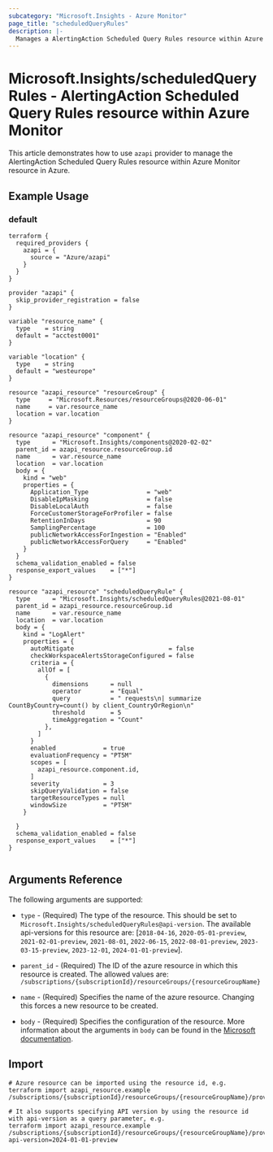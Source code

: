 ```yaml
---
subcategory: "Microsoft.Insights - Azure Monitor"
page_title: "scheduledQueryRules"
description: |-
  Manages a AlertingAction Scheduled Query Rules resource within Azure Monitor.
---
```


# Microsoft.Insights/scheduledQueryRules - AlertingAction Scheduled Query Rules resource within Azure Monitor

This article demonstrates how to use `azapi` provider to manage the AlertingAction Scheduled Query Rules resource within Azure Monitor resource in Azure.

## Example Usage

### default

```hcl
terraform {
  required_providers {
    azapi = {
      source = "Azure/azapi"
    }
  }
}

provider "azapi" {
  skip_provider_registration = false
}

variable "resource_name" {
  type    = string
  default = "acctest0001"
}

variable "location" {
  type    = string
  default = "westeurope"
}

resource "azapi_resource" "resourceGroup" {
  type     = "Microsoft.Resources/resourceGroups@2020-06-01"
  name     = var.resource_name
  location = var.location
}

resource "azapi_resource" "component" {
  type      = "Microsoft.Insights/components@2020-02-02"
  parent_id = azapi_resource.resourceGroup.id
  name      = var.resource_name
  location  = var.location
  body = {
    kind = "web"
    properties = {
      Application_Type                = "web"
      DisableIpMasking                = false
      DisableLocalAuth                = false
      ForceCustomerStorageForProfiler = false
      RetentionInDays                 = 90
      SamplingPercentage              = 100
      publicNetworkAccessForIngestion = "Enabled"
      publicNetworkAccessForQuery     = "Enabled"
    }
  }
  schema_validation_enabled = false
  response_export_values    = ["*"]
}

resource "azapi_resource" "scheduledQueryRule" {
  type      = "Microsoft.Insights/scheduledQueryRules@2021-08-01"
  parent_id = azapi_resource.resourceGroup.id
  name      = var.resource_name
  location  = var.location
  body = {
    kind = "LogAlert"
    properties = {
      autoMitigate                          = false
      checkWorkspaceAlertsStorageConfigured = false
      criteria = {
        allOf = [
          {
            dimensions      = null
            operator        = "Equal"
            query           = " requests\n| summarize CountByCountry=count() by client_CountryOrRegion\n"
            threshold       = 5
            timeAggregation = "Count"
          },
        ]
      }
      enabled             = true
      evaluationFrequency = "PT5M"
      scopes = [
        azapi_resource.component.id,
      ]
      severity            = 3
      skipQueryValidation = false
      targetResourceTypes = null
      windowSize          = "PT5M"
    }

  }
  schema_validation_enabled = false
  response_export_values    = ["*"]
}


```



## Arguments Reference

The following arguments are supported:

* `type` - (Required) The type of the resource. This should be set to `Microsoft.Insights/scheduledQueryRules@api-version`. The available api-versions for this resource are: [`2018-04-16`, `2020-05-01-preview`, `2021-02-01-preview`, `2021-08-01`, `2022-06-15`, `2022-08-01-preview`, `2023-03-15-preview`, `2023-12-01`, `2024-01-01-preview`].

* `parent_id` - (Required) The ID of the azure resource in which this resource is created. The allowed values are:  
  `/subscriptions/{subscriptionId}/resourceGroups/{resourceGroupName}`

* `name` - (Required) Specifies the name of the azure resource. Changing this forces a new resource to be created.

* `body` - (Required) Specifies the configuration of the resource. More information about the arguments in `body` can be found in the [Microsoft documentation](https://learn.microsoft.com/en-us/azure/templates/Microsoft.Insights/scheduledQueryRules?pivots=deployment-language-terraform).

## Import

 ```shell
 # Azure resource can be imported using the resource id, e.g.
 terraform import azapi_resource.example /subscriptions/{subscriptionId}/resourceGroups/{resourceGroupName}/providers/Microsoft.Insights/scheduledQueryRules/{resourceName}
 
 # It also supports specifying API version by using the resource id with api-version as a query parameter, e.g.
 terraform import azapi_resource.example /subscriptions/{subscriptionId}/resourceGroups/{resourceGroupName}/providers/Microsoft.Insights/scheduledQueryRules/{resourceName}?api-version=2024-01-01-preview
 ```
